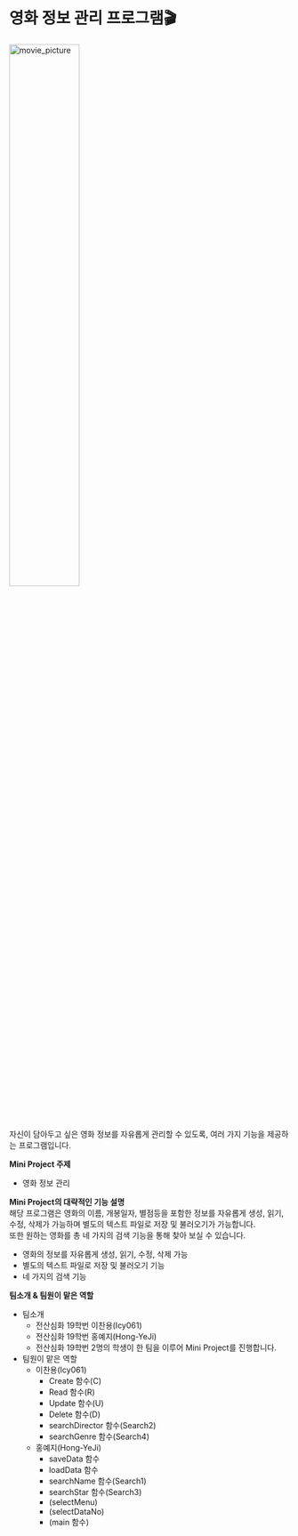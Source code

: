 영화 정보 관리 프로그램🎬
=============================

<img src="https://cdn.pixabay.com/photo/2019/04/24/21/55/cinema-4153289_1280.jpg" alt="movie_picture" width=50%></img>    
자신이 담아두고 싶은 영화 정보를 자유롭게 관리할 수 있도록, 여러 가지 기능을 제공하는 프로그램입니다.

**Mini Project 주제**
+ 영화 정보 관리   

**Mini Project의 대략적인 기능 설명**   
해당 프로그램은 영화의 이름, 개봉일자, 별점등을 포함한 정보를 자유롭게 생성, 읽기, 수정, 삭제가 가능하며 별도의 텍스트 파일로 저장 및 불러오기가 가능합니다.   
또한 원하는 영화를 총 네 가지의 검색 기능을 통해 찾아 보실 수 있습니다.
* 영화의 정보를 자유롭게 생성, 읽기, 수정, 삭제 가능
* 별도의 텍스트 파일로 저장 및 불러오기 기능
* 네 가지의 검색 기능   

**팀소개 & 팀원이 맡은 역할**   
+ 팀소개
  + 전산심화 19학번 이찬용(Icy061)
  + 전산심화 19학번 홍예지(Hong-YeJi)
  + 전산심화 19학번 2명의 학생이 한 팀을 이루어 Mini Project를 진행합니다.
+ 팀원이 맡은 역할
  + 이찬용(Icy061)
    + Create 함수(C)
    + Read 함수(R)
    + Update 함수(U)
    + Delete 함수(D)
    + searchDirector 함수(Search2)
    + searchGenre 함수(Search4)
  + 홍예지(Hong-YeJi)
    + saveData 함수
    + loadData 함수
    + searchName 함수(Search1)
    + searchStar 함수(Search3)
    + (selectMenu)
    + (selectDataNo)
    + (main 함수)

